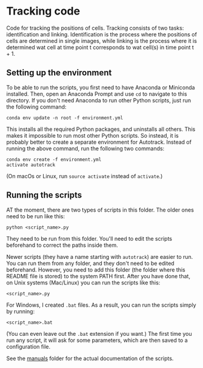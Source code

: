 Tracking code
=============

Code for tracking the positions of cells. Tracking consists of two tasks: identification and linking. Identification
is the process where the positions of cells are determined in single images, while linking is the process where it is
determined wat cell at time point t corresponds to wat cell(s) in time point t + 1.


Setting up the environment
--------------------------
To be able to run the scripts, you first need to have Anaconda or Miniconda installed. Then, open an Anaconda Prompt and use `cd` to navigate to this directory. If you don't need Anaconda to run other Python scripts, just run the following command:

    conda env update -n root -f environment.yml

This installs all the required Python packages, and uninstalls all others. This makes it impossible to run most other Python scripts. So instead, it is probably better to create a separate environment for Autotrack. Instead of running the above command, run the following two commands:

    conda env create -f environment.yml
    activate autotrack

(On macOs or Linux, run `source activate` instead of `activate`.)


Running the scripts
-------------------

AT the moment, there are two types of scripts in this folder. The older ones need to be run like this:

    python <script_name>.py

They need to be run from this folder. You'll need to edit the scripts beforehand to correct the paths
inside them.

Newer scripts (they have a name starting with `autotrack`) are easier to run. You can run them from any
folder, and they don't need to be edited beforehand. However, you need to add this folder (the folder where
this README file is stored) to the system PATH first. After you have done that, on Unix systems (Mac/Linux)
you can run the scripts like this:

    <script_name>.py

For Windows, I created `.bat` files. As a result, you can run the scripts simply by running:

    <script_name>.bat

(You can even leave out the `.bat` extension if you want.) The first time you run any script, it will ask
for some parameters, which are then saved to a configuration file.
   
See the [manuals] folder for the actual documentation of the scripts.

[manuals]: manuals/MAIN.md
